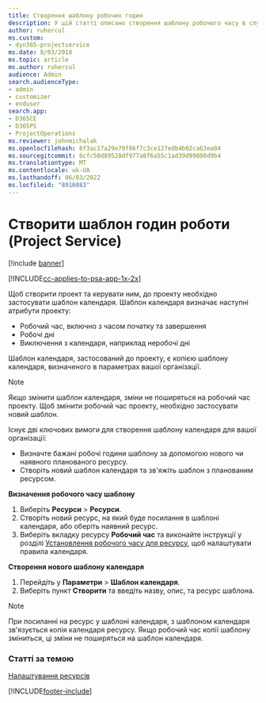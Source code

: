 ```yaml
---
title: Створення шаблону робочих годин
description: У цій статті описано створення шаблону робочого часу в службі Project Service.
author: ruhercul
ms.custom:
- dyn365-projectservice
ms.date: 8/03/2018
ms.topic: article
ms.author: ruhercul
audience: Admin
search.audienceType:
- admin
- customizer
- enduser
search.app:
- D365CE
- D365PS
- ProjectOperations
ms.reviewer: johnmichalak
ms.openlocfilehash: 8f3ac17a29e79f86f7c3ce127edb4b02ca63ea04
ms.sourcegitcommit: 6cfc50d89528df977a8f6a55c1ad39d99800d9b4
ms.translationtype: MT
ms.contentlocale: uk-UA
ms.lasthandoff: 06/03/2022
ms.locfileid: "8916083"
---
```

# <a name="create-a-work-hours-template-project-service"></a>Створити шаблон годин роботи (Project Service)

[!include [banner](../includes/psa-now-project-operations.md)]

[!INCLUDE[cc-applies-to-psa-app-1x-2x](../includes/cc-applies-to-psa-app-3x.md)]

Щоб створити проект та керувати ним, до проекту необхідно застосувати шаблон календаря. Шаблон календаря визначає наступні атрибути проекту:

- Робочий час, включно з часом початку та завершення
- Робочі дні
- Виключення з календаря, наприклад неробочі дні

Шаблон календаря, застосований до проекту, є копією шаблону календаря, визначеного в параметрах вашої організації.

> [!NOTE]
> Якщо змінити шаблон календаря, зміни не поширяться на робочий час проекту. Щоб змінити робочий час проекту, необхідно застосувати новий шаблон.

Існує дві ключових вимоги для створення шаблону календаря для вашої організації:

- Визначте бажані робочі години шаблону за допомогою нового чи наявного планованого ресурсу.
- Створіть новий шаблон календаря та зв'яжіть шаблон з планованим ресурсом.

**Визначення робочого часу шаблону**

1. Виберіть **Ресурси** \> **Ресурси**.
2. Створіть новий ресурс, на який буде посилання в шаблоні календаря, або оберіть наявний ресурс.
3. Виберіть вкладку ресурсу **Робочий час** та виконайте інструкції у розділі [Установлення робочого часу для ресурсу](/dynamics365/field-service/set-work-hours-resource), щоб налаштувати правила календаря.

**Створення нового шаблону календаря**

1. Перейдіть у **Параметри** \> **Шаблон календаря**.
2. Виберіть пункт **Створити** та введіть назву, опис, та ресурс шаблона.


> [!NOTE]
> При посиланні на ресурс у шаблоні календаря, з шаблоном календаря зв'язується копія календаря ресурсу. Якщо робочий час копії шаблону зміниться, ці зміни не поширяться на шаблон календаря.


### <a name="see-also"></a>Статті за темою  
 [Налаштування ресурсів](../psa/set-up-resources.md)


[!INCLUDE[footer-include](../includes/footer-banner.md)]
